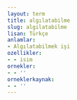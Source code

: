 ```yaml
---
layout: term
title: algılatabilme
slug: algilatabilme
lisan: Türkçe
anlamlar:
- Algılatabilmek işi
ozellikler:
- - isim
ornekler:
- - ''
orneklerkaynak:
- - ''
---
```

